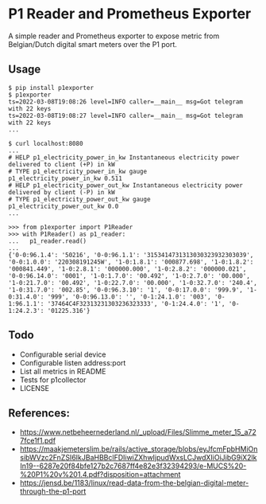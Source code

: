 # P1 Reader and Prometheus Exporter

A simple reader and Prometheus exporter to expose metric from Belgian/Dutch digital smart meters over the P1 port.

## Usage

```
$ pip install p1exporter
$ p1exporter
ts=2022-03-08T19:08:26 level=INFO caller=__main__ msg=Got telegram with 22 keys
ts=2022-03-08T19:08:27 level=INFO caller=__main__ msg=Got telegram with 22 keys
...

$ curl localhost:8080
...
# HELP p1_electricity_power_in_kw Instantaneous electricity power delivered to client (+P) in kW
# TYPE p1_electricity_power_in_kw gauge
p1_electricity_power_in_kw 0.511
# HELP p1_electricity_power_out_kw Instantaneous electricity power delivered by client (-P) in kW
# TYPE p1_electricity_power_out_kw gauge
p1_electricity_power_out_kw 0.0
...
```

```
>>> from p1exporter import P1Reader
>>> with P1Reader() as p1_reader:
...   p1_reader.read()
...
{'0-0:96.1.4': '50216', '0-0:96.1.1': '3153414731313030323932303039', '0-0:1.0.0': '220308191245W', '1-0:1.8.1': '000877.698', '1-0:1.8.2': '000841.449', '1-0:2.8.1': '000000.000', '1-0:2.8.2': '000000.021', '0-0:96.14.0': '0001', '1-0:1.7.0': '00.492', '1-0:2.7.0': '00.000', '1-0:21.7.0': '00.492', '1-0:22.7.0': '00.000', '1-0:32.7.0': '240.4', '1-0:31.7.0': '002.85', '0-0:96.3.10': '1', '0-0:17.0.0': '999.9', '1-0:31.4.0': '999', '0-0:96.13.0': '', '0-1:24.1.0': '003', '0-1:96.1.1': '37464C4F32313231303236323333', '0-1:24.4.0': '1', '0-1:24.2.3': '01225.316'}
```

## Todo

- Configurable serial device
- Configurable listen address:port
- List all metrics in README
- Tests for p1collector
- LICENSE

## References:

- https://www.netbeheernederland.nl/_upload/Files/Slimme_meter_15_a727fce1f1.pdf
- https://maakjemeterslim.be/rails/active_storage/blobs/eyJfcmFpbHMiOnsibWVzc2FnZSI6IkJBaHBBclFDIiwiZXhwIjpudWxsLCJwdXIiOiJibG9iX2lkIn19--6287e20f84bfe127b2c7687ff4e82e3f32394293/e-MUCS%20-%20P1%20v%201.4.pdf?disposition=attachment
- https://jensd.be/1183/linux/read-data-from-the-belgian-digital-meter-through-the-p1-port
